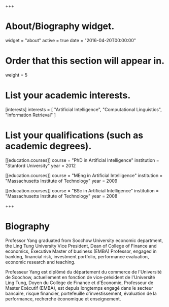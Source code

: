 +++
# About/Biography widget.
widget = "about"
active = true
date = "2016-04-20T00:00:00"

# Order that this section will appear in.
weight = 5

# List your academic interests.
[interests]
  interests = [
    "Artificial Intelligence",
    "Computational Linguistics",
    "Information Retrieval"
  ]

# List your qualifications (such as academic degrees).
[[education.courses]]
  course = "PhD in Artificial Intelligence"
  institution = "Stanford University"
  year = 2012

[[education.courses]]
  course = "MEng in Artificial Intelligence"
  institution = "Massachusetts Institute of Technology"
  year = 2009

[[education.courses]]
  course = "BSc in Artificial Intelligence"
  institution = "Massachusetts Institute of Technology"
  year = 2008
 
+++

# Biography

Professor Yang graduated from Soochow University economic department, the Ling Tung University Vice President, Dean of College of Finance and economics, Executive Master of business (EMBA) Professor, engaged in banking, financial risk, investment portfolio, performance evaluation, economic research and teaching.

Professeur Yang est diplômé du département du commerce de l'Université de Soochow, actuellement en fonction de vice-président de l'Université Ling Tung, Doyen du Collège de Finance et d'Économie, Professeur de Master Exécutif (EMBA), est depuis longtemps engagé dans le secteur bancaire, risque financier, portefeuille d'investissement, évaluation de la performance, recherche économique et enseignement.
